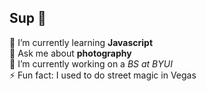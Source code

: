 ## Sup 👋
🌱 I’m currently learning **Javascript**<br>
💬 Ask me about **photography**<br>
🔭 I’m currently working on a _BS at BYUI_<br>
⚡ Fun fact: I used to do street magic in Vegas<br>

<!--
**utahphotohunter/utahphotohunter** is a ✨ _special_ ✨ repository because its `README.md` (this file) appears on your GitHub profile.

Here are some ideas to get you started:

- 🔭 I’m currently working on ...
- 🌱 I’m currently learning ...
- 👯 I’m looking to collaborate on ...
- 🤔 I’m looking for help with ...
- 💬 Ask me about ...
- 📫 How to reach me: ...
- 😄 Pronouns: ...
- ⚡ Fun fact: ...
-->
